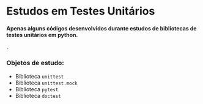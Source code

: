 # Estudos em Testes Unitários

#### Apenas alguns códigos desenvolvidos durante estudos de bibliotecas de testes unitários em python.

```.```

### Objetos de estudo:
- Biblioteca ```unittest```
- Biblioteca ```unittest.mock```
- Biblioteca ```pytest```
- Biblioteca ```doctest```
